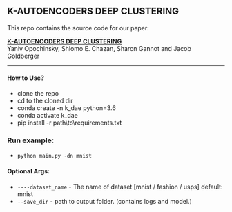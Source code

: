 K-AUTOENCODERS DEEP CLUSTERING
---------------------------------------------------------------
This repo contains the source code for our paper:

[**K-AUTOENCODERS DEEP CLUSTERING**](http://www.eng.biu.ac.il/goldbej/files/2020/02/ICASSP_2020_Yaniv.pdf) 
<br>
Yaniv Opochinsky, Shlomo E. Chazan, Sharon Gannot and Jacob Goldberger





---------------------------------------------------------------  
#### How to Use?
* clone the repo
* cd to the cloned dir 
* conda create -n k_dae python=3.6 
* conda activate k_dae 
* pip install -r path\to\requirements.txt 


### Run example: 
* `python main.py -dn mnist` 

#### Optional Args: 

* `----dataset_name` - The name of dataset [mnist / fashion / usps] default: mnist
* `--save_dir` - path to output folder. (contains logs and model.)
